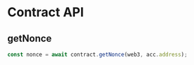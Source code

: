 # Contract API

## getNonce

```javascript
const nonce = await contract.getNonce(web3, acc.address);
```
